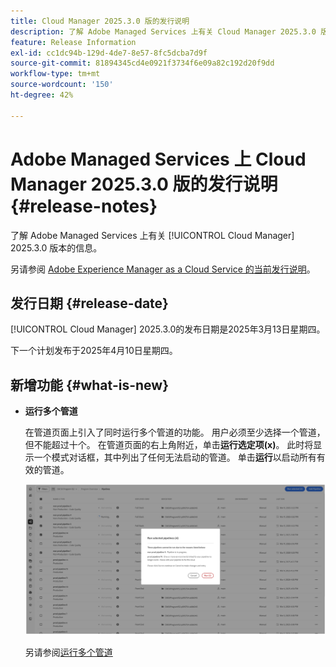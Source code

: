 ```yaml
---
title: Cloud Manager 2025.3.0 版的发行说明
description: 了解 Adobe Managed Services 上有关 Cloud Manager 2025.3.0 版本的信息。
feature: Release Information
exl-id: cc1dc94b-129d-4de7-8e57-8fc5dcba7d9f
source-git-commit: 81894345cd4e0921f3734f6e09a82c192d20f9dd
workflow-type: tm+mt
source-wordcount: '150'
ht-degree: 42%

---
```


# Adobe Managed Services 上 Cloud Manager 2025.3.0 版的发行说明 {#release-notes}

<!-- RELEASE WIKI  https://wiki.corp.adobe.com/display/DMSArchitecture/Cloud+Manager+2025.02.0+Release -->

了解 Adobe Managed Services 上有关 [!UICONTROL Cloud Manager] 2025.3.0 版本的信息。

另请参阅 [Adobe Experience Manager as a Cloud Service 的当前发行说明](https://experienceleague.adobe.com/zh-hans/docs/experience-manager-cloud-service/content/release-notes/home)。

## 发行日期 {#release-date}

[!UICONTROL Cloud Manager] 2025.3.0的发布日期是2025年3月13日星期四。

下一个计划发布于2025年4月10日星期四。

## 新增功能 {#what-is-new}

* **运行多个管道**

  在管道页面上引入了同时运行多个管道的功能。 用户必须至少选择一个管道，但不能超过十个。 在管道页面的右上角附近，单击&#x200B;**运行选定项(x)**。 此时将显示一个模式对话框，其中列出了任何无法启动的管道。 单击&#x200B;**运行**&#x200B;以启动所有有效的管道。

  ![运行选定的管道对话框](/help/release-notes/assets/run-selected-pipelines.png)

  另请参阅[运行多个管道](/help/using/managing-pipelines.md#run-multiple-pipelines)



<!--

## Early adoption program {#early-adoption}

Be a part of Cloud Manager's early adoption program and have a chance to test upcoming features.

### Self-service Service Pack updates for AMS Cloud Manager customers 

As part of the early adopters program, Adobe Managed Services Cloud Manager customers can now perform self-service service pack updates through the **Cloud Manager** user interface. This feature is currently available *only for development environments* and includes limited error reporting for failures.  

Customers can check for service pack updates on the **Program Overview** page under the **Environments** section (**three-dot menu**).

![Check for updates menu option](/help/release-notes/assets/check-for-updates-1.png)

![Update Service Pack dialog box](/help/release-notes/assets/check-for-updates-2.png)

The installation and upgrade process can be tracked on the **Activity** page. 

Once the process is complete, customers must **approve the execution** for the service pack upgrade to finalize successfully.

![Approve service page update](/help/release-notes/assets/check-for-updates-3.png)

If you are interested in testing this new feature and sharing your feedback, contact your Adobe Customer Success Engineer.

See also [Service Pack Updates for Development Environments - Early Adopter](/help/using/service-packs-environments.md).



## Bug fixes {#bug-fixes}

* A

Known Issues {#known-issues}

* A -->
